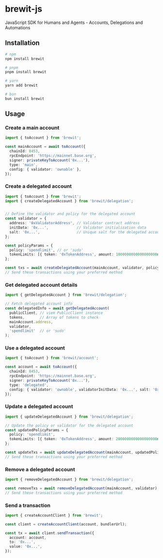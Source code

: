 # brewit-js
JavaScript SDK for Humans and Agents - Accounts, Delegations and Automations

## Installation

```bash
# npm
npm install brewit

# pnpm
pnpm install brewit

# yarn
yarn add brewit

# bun
bun install brewit
```

## Usage

### Create a main account

```ts
import { toAccount } from 'brewit';

const mainAccount = await toAccount({
  chainId: 8453,
  rpcEndpoint: 'https://mainnet.base.org',
  signer: privateKeyToAccount('0x...'),
  type: 'main',
  config: { validator: 'ownable' },
});
```

### Create a delegated account

```ts
import { toAccount } from 'brewit';
import { createDelegatedAccount } from 'brewit/delegation';


// Define the validator and policy for the delegated account
const validator = {
  address: '0xValidatorAddress', // Validator contract address
  initData: '0x...',             // Validator initialization data
  salt: '0x...',                 // Unique salt for the delegated account
};

const policyParams = {
  policy: 'spendlimit', // or 'sudo'
  tokenLimits: [{ token: '0xTokenAddress', amount: 1000000000000000000n }],
};

const txs = await createDelegatedAccount(mainAccount, validator, policyParams);
// Send these transactions using your preferred method
```


### Get delegated account details

```ts
import { getDelegatedAccount } from 'brewit/delegation';

// Fetch delegated account info
const delegatedInfo = await getDelegatedAccount(
  publicClient, // viem PublicClient instance
  tokens,       // Array of tokens to check
  mainAccount.address,
  validator,
  'spendlimit'  // or 'sudo'
);

```


### Use a delegated account


```ts
import { toAccount } from 'brewit/account';

const account = await toAccount({
  chainId: 8453,
  rpcEndpoint: 'https://mainnet.base.org',
  signer: privateKeyToAccount('0x...'),
  type: 'delegated',
  config: { validator: 'ownable', validatorInitData: '0x...', salt: '0x...' },
});
```




### Update a delegated account

```ts
import { updateDelegatedAccount } from 'brewit/delegation';

// Update the policy or validator for the delegated account
const updatedPolicyParams = {
  policy: 'spendlimit',
  tokenLimits: [{ token: '0xTokenAddress', amount: 2000000000000000000n }],
};

const updateTxs = await updateDelegatedAccount(mainAccount, updatedPolicyParams, validator);
// Send these transactions using your preferred method
```

### Remove a delegated account

```ts
import { removeDelegatedAccount } from 'brewit/delegation';

const removeTxs = await removeDelegatedAccount(mainAccount, validator);
// Send these transactions using your preferred method
```


### Send a transaction

```ts
import { createAccountClient } from 'brewit';

const client = createAccountClient(account, bundlerUrl);

const tx = await client.sendTransaction({
  account: account,
  to: '0x...',
  value: '0x...',   
});
```
